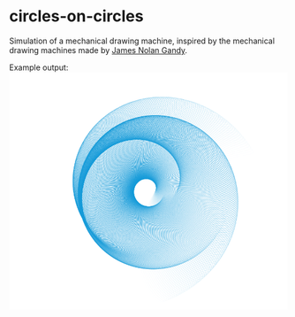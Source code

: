 # circles-on-circles
Simulation of a mechanical drawing machine, inspired by the mechanical drawing machines made by [James Nolan Gandy](www.jamesnolangandy.com/).

Example output:
![Example output](double-conch.png?raw=true "Example output")
